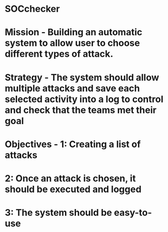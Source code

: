 # SOCchecker
# Mission - Building an automatic system to allow user to choose different types of attack.

# Strategy - The system should allow multiple attacks and save each selected activity into a log to control and check that the teams met their goal 

# Objectives -  1: Creating a list of attacks
#               2: Once an attack is chosen, it should be executed and logged
#               3: The system should be easy-to-use
